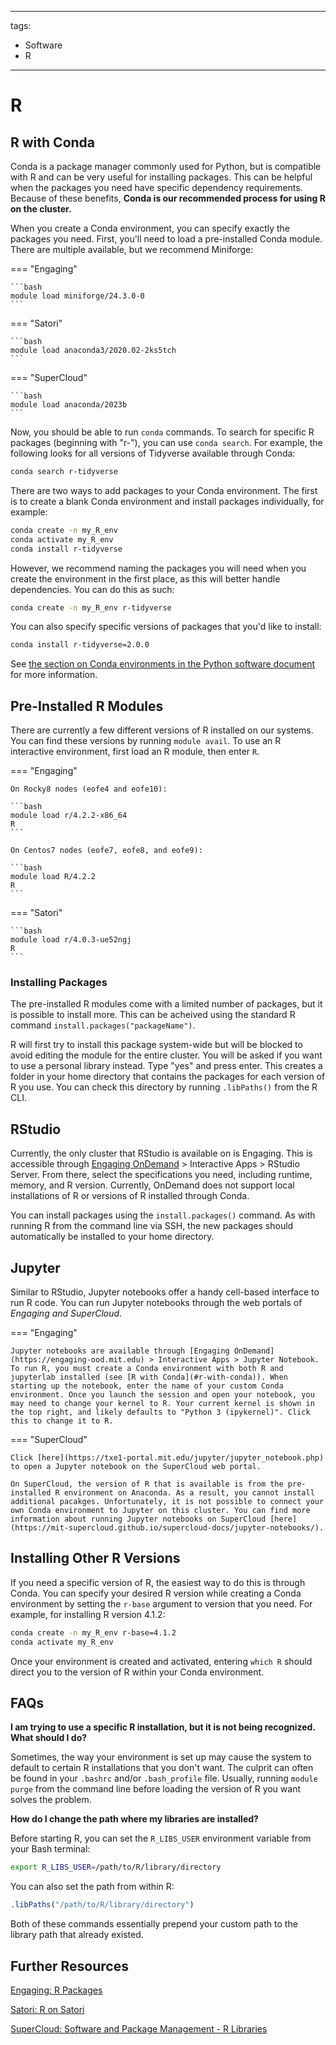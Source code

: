 <!--
To do:
- Use tidyverse only as an example
- Look into running R on Jupyter notebooks on SuperCloud
- Look into changing kernel to R in engaging Jupyter notebook
-->

---
tags:
 - Software
 - R
---

# R

## R with Conda

Conda is a package manager commonly used for Python, but is compatible with R and can be very useful for installing packages. This can be helpful when the packages you need have specific dependency requirements. Because of these benefits, **Conda is our recommended process for using R on the cluster.**

When you create a Conda environment, you can specify exactly the packages you need. First, you'll need to load a pre-installed Conda module. There are multiple available, but we recommend Miniforge:

=== "Engaging"

    ```bash
    module load miniforge/24.3.0-0
    ```

=== "Satori"

    ```bash
    module load anaconda3/2020.02-2ks5tch
    ```

=== "SuperCloud"

    ```bash
    module load anaconda/2023b
    ```

Now, you should be able to run `conda` commands. To search for specific R packages (beginning with "r-"), you can use `conda search`. For example, the following looks for all versions of Tidyverse available through Conda:

```bash
conda search r-tidyverse
```

There are two ways to add packages to your Conda environment. The first is to create a blank Conda environment and install packages individually, for example:

```bash
conda create -n my_R_env
conda activate my_R_env
conda install r-tidyverse
```

However, we recommend naming the packages you will need when you create the environment in the first place, as this will better handle dependencies. You can do this as such:

```bash
conda create -n my_R_env r-tidyverse
```

You can also specify specific versions of packages that you'd like to install:

```bash
conda install r-tidyverse=2.0.0
```

See [the section on Conda environments in the Python software document](python.md#conda-environments) for more information.

## Pre-Installed R Modules

There are currently a few different versions of R installed on our systems. You can find these versions by running `module avail`. To use an R interactive environment, first load an R module, then enter `R`.

=== "Engaging"

    On Rocky8 nodes (eofe4 and eofe10):

    ```bash
    module load r/4.2.2-x86_64
    R
    ```

    On Centos7 nodes (eofe7, eofe8, and eofe9):

    ```bash
    module load R/4.2.2
    R
    ```

=== "Satori"

    ```bash
    module load r/4.0.3-ue52ngj
    R
    ```

### Installing Packages

The pre-installed R modules come with a limited number of packages, but it is possible to install more. This can be acheived using the standard R command `install.packages("packageName")`.

R will first try to install this package system-wide but will be blocked to avoid editing the module for the entire cluster. You will be asked if you want to use a personal library instead. Type "yes" and press enter. This creates a folder in your home directory that contains the packages for each version of R you use. You can check this directory by running `.libPaths()` from the R CLI.

## RStudio

Currently, the only cluster that RStudio is available on is Engaging. This is accessible through [Engaging OnDemand](https://engaging-ood.mit.edu) > Interactive Apps > RStudio Server. From there, select the specifications you need, including runtime, memory, and R version. Currently, OnDemand does not support local installations of R or versions of R installed through Conda.

You can install packages using the `install.packages()` command. As with running R from the command line via SSH, the new packages should automatically be installed to your home directory.

## Jupyter

Similar to RStudio, Jupyter notebooks offer a handy cell-based interface to run R code. You can run Jupyter notebooks through the web portals of *Engaging and SuperCloud*.

=== "Engaging"

    Jupyter notebooks are available through [Engaging OnDemand](https://engaging-ood.mit.edu) > Interactive Apps > Jupyter Notebook. To run R, you must create a Conda environment with both R and jupyterlab installed (see [R with Conda](#r-with-conda)). When starting up the notebook, enter the name of your custom Conda environment. Once you launch the session and open your notebook, you may need to change your kernel to R. Your current kernel is shown in the top right, and likely defaults to "Python 3 (ipykernel)". Click this to change it to R.

=== "SuperCloud"

    Click [here](https://txe1-portal.mit.edu/jupyter/jupyter_notebook.php) to open a Jupyter notebook on the SuperCloud web portal.

    On SuperCloud, the version of R that is available is from the pre-installed R environment on Anaconda. As a result, you cannot install additional pacakges. Unfortunately, it is not possible to connect your own Conda environment to Jupyter on this cluster. You can find more information about running Jupyter notebooks on SuperCloud [here](https://mit-supercloud.github.io/supercloud-docs/jupyter-notebooks/).

## Installing Other R Versions

If you need a specific version of R, the easiest way to do this is through Conda. You can specify your desired R version while creating a Conda environment by setting the `r-base` argument to version that you need. For example, for installing R version 4.1.2:

```bash
conda create -n my_R_env r-base=4.1.2
conda activate my_R_env
```

Once your environment is created and activated, entering `which R` should direct you to the version of R within your Conda environment.

## FAQs

**I am trying to use a specific R installation, but it is not being recognized. What should I do?**

Sometimes, the way your environment is set up may cause the system to default to certain R installations that you don't want. The culprit can often be found in your `.bashrc` and/or `.bash_profile` file. Usually, running `module purge` from the command line before loading the version of R you want solves the problem.

**How do I change the path where my libraries are installed?**

Before starting R, you can set the `R_LIBS_USER` environment variable from your Bash terminal:

```bash
export R_LIBS_USER=/path/to/R/library/directory
```

You can also set the path from within R:

```R
.libPaths("/path/to/R/library/directory")
```

Both of these commands essentially prepend your custom path to the library path that already existed.

## Further Resources

[Engaging: R Packages](https://engaging-web.mit.edu/eofe-wiki/software/r_packages/)

[Satori: R on Satori](https://mit-satori.github.io/satori-R.html)

[SuperCloud: Software and Package Management - R Libraries](https://mit-supercloud.github.io/supercloud-docs/software-packages/#r-libraries)
